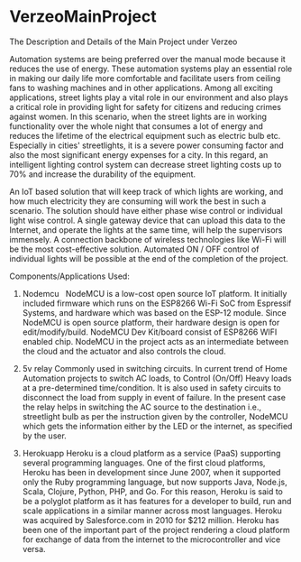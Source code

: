 # VerzeoMainProject
The Description and Details of the Main Project under Verzeo

Automation systems are being preferred over the manual mode because it reduces the use of energy. These automation systems play an essential role in making our daily life more comfortable and facilitate users from ceiling fans to washing machines and in other applications. Among all exciting applications, street lights play a vital role in our environment and also plays a critical role in providing light for safety for citizens and reducing crimes against women. In this scenario, when the street lights are in working functionality over the whole night that consumes a lot of energy and reduces the lifetime of the electrical equipment such as electric bulb etc. Especially in cities' streetlights, it is a severe power consuming factor and also the most significant energy expenses for a city. In this regard, an intelligent lighting control system can decrease street lighting costs up to 70% and increase the durability of the equipment.

An IoT based solution that will keep track of which lights are working, and how much electricity they are consuming will work the best in such a scenario. The solution should have either phase wise control or individual light wise control. A single gateway device that can upload this data to the Internet, and operate the lights at the same time, will help the supervisors immensely. A connection backbone of wireless technologies like Wi-Fi will be the most cost-effective solution. Automated ON / OFF control of individual lights will be possible at the end of the completion of the project.

Components/Applications Used:

1.	Nodemcu  
NodeMCU is a low-cost open source IoT platform. It initially included firmware which runs on the ESP8266 Wi-Fi SoC from Espressif Systems, and hardware which was based on the ESP-12 module. Since NodeMCU is open source platform, their hardware design is open for edit/modify/build.
NodeMCU Dev Kit/board consist of ESP8266 WIFI enabled chip. 
NodeMCU in the project acts as an intermediate between the cloud and the actuator and also controls the cloud.



2.	5v relay
Commonly used in switching circuits. In current trend of Home Automation projects to switch AC loads, to Control (On/Off) Heavy loads at a pre-determined time/condition. It is also used in safety circuits to disconnect the load from supply in event of failure. In the present case the relay helps in switching the AC source to the destination i.e., streetlight bulb as per the instruction given by the controller, NodeMCU which gets the information either by the LED or the internet, as specified by the user.


3.	Herokuapp
Heroku is a cloud platform as a service (PaaS) supporting several programming languages. One of the first cloud platforms, Heroku has been in development since June 2007, when it supported only the Ruby programming language, but now supports Java, Node.js, Scala, Clojure, Python, PHP, and Go. For this reason, Heroku is said to be a polyglot platform as it has features for a developer to build, run and scale applications in a similar manner across most languages. Heroku was acquired by Salesforce.com in 2010 for $212 million. Heroku has been one of the important part of the project rendering a cloud platform for exchange of data from the internet to the microcontroller and vice versa.


